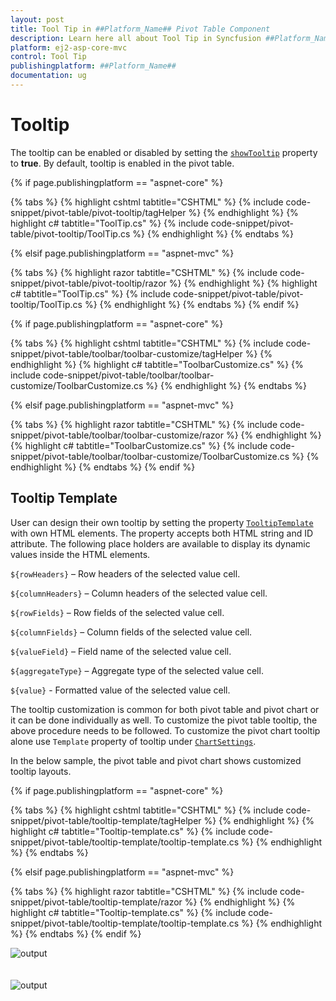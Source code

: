 ```yaml
---
layout: post
title: Tool Tip in ##Platform_Name## Pivot Table Component
description: Learn here all about Tool Tip in Syncfusion ##Platform_Name## Pivot Table component of Syncfusion Essential JS 2 and more.
platform: ej2-asp-core-mvc
control: Tool Tip
publishingplatform: ##Platform_Name##
documentation: ug
---
```



# Tooltip

The tooltip can be enabled or disabled by setting the [`showTooltip`](https://ej2.syncfusion.com/react/documentation/api/pivotview/#showtooltip) property to **true**. By default, tooltip is enabled in the pivot table.

{% if page.publishingplatform == "aspnet-core" %}

{% tabs %}
{% highlight cshtml tabtitle="CSHTML" %}
{% include code-snippet/pivot-table/pivot-tooltip/tagHelper %}
{% endhighlight %}
{% highlight c# tabtitle="ToolTip.cs" %}
{% include code-snippet/pivot-table/pivot-tooltip/ToolTip.cs %}
{% endhighlight %}
{% endtabs %}

{% elsif page.publishingplatform == "aspnet-mvc" %}

{% tabs %}
{% highlight razor tabtitle="CSHTML" %}
{% include code-snippet/pivot-table/pivot-tooltip/razor %}
{% endhighlight %}
{% highlight c# tabtitle="ToolTip.cs" %}
{% include code-snippet/pivot-table/pivot-tooltip/ToolTip.cs %}
{% endhighlight %}
{% endtabs %}
{% endif %}



{% if page.publishingplatform == "aspnet-core" %}

{% tabs %}
{% highlight cshtml tabtitle="CSHTML" %}
{% include code-snippet/pivot-table/toolbar/toolbar-customize/tagHelper %}
{% endhighlight %}
{% highlight c# tabtitle="ToolbarCustomize.cs" %}
{% include code-snippet/pivot-table/toolbar/toolbar-customize/ToolbarCustomize.cs %}
{% endhighlight %}
{% endtabs %}

{% elsif page.publishingplatform == "aspnet-mvc" %}

{% tabs %}
{% highlight razor tabtitle="CSHTML" %}
{% include code-snippet/pivot-table/toolbar/toolbar-customize/razor %}
{% endhighlight %}
{% highlight c# tabtitle="ToolbarCustomize.cs" %}
{% include code-snippet/pivot-table/toolbar/toolbar-customize/ToolbarCustomize.cs %}
{% endhighlight %}
{% endtabs %}
{% endif %}



## Tooltip Template

User can design their own tooltip by setting the property [`TooltipTemplate`](https://help.syncfusion.com/cr/aspnetcore-js2/Syncfusion.EJ2.PivotView.PivotView.html#Syncfusion_EJ2_PivotView_PivotView_TooltipTemplate) with own HTML elements. The property accepts both HTML string and ID attribute. The following place holders are available to display its dynamic values inside the HTML elements.

`${rowHeaders}` – Row headers of the selected value cell.

`${columnHeaders}`  – Column headers of the selected value cell.

`${rowFields}` – Row fields of the selected value cell.

`${columnFields}` – Column fields of the selected value cell.

`${valueField}` – Field name of the selected value cell.

`${aggregateType}` – Aggregate type of the selected value cell.

`${value}` - Formatted value of the selected value cell.

The tooltip customization is common for both pivot table and pivot chart or it can be done individually as well. To customize the pivot table tooltip, the above procedure needs to be followed. To customize the pivot chart tooltip alone use `Template` property of tooltip under [`ChartSettings`](https://help.syncfusion.com/cr/aspnetmvc-js2/Syncfusion.EJ2.PivotView.PivotViewChartSettings.html).

In the below sample, the pivot table and pivot chart shows customized tooltip layouts.

{% if page.publishingplatform == "aspnet-core" %}

{% tabs %}
{% highlight cshtml tabtitle="CSHTML" %}
{% include code-snippet/pivot-table/tooltip-template/tagHelper %}
{% endhighlight %}
{% highlight c# tabtitle="Tooltip-template.cs" %}
{% include code-snippet/pivot-table/tooltip-template/tooltip-template.cs %}
{% endhighlight %}
{% endtabs %}

{% elsif page.publishingplatform == "aspnet-mvc" %}

{% tabs %}
{% highlight razor tabtitle="CSHTML" %}
{% include code-snippet/pivot-table/tooltip-template/razor %}
{% endhighlight %}
{% highlight c# tabtitle="Tooltip-template.cs" %}
{% include code-snippet/pivot-table/tooltip-template/tooltip-template.cs %}
{% endhighlight %}
{% endtabs %}
{% endif %}



<!-- markdownlint-disable MD012 -->
![output](images/tooltipTemplate.png)
<br/>
<br/>
<br/>
![output](images/tooltipTemplate-chart.png)